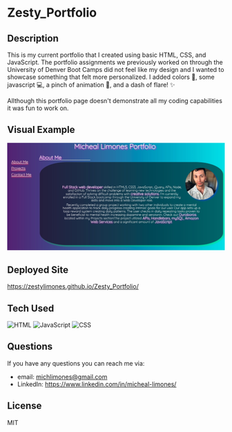 # Zesty_Portfolio

## Description

This is my current portfolio that I created using basic HTML, CSS, and JavaScript. The portfolio assignments we previously worked on through the University of Denver Boot Camps did not feel like my design and I wanted to showcase something that felt more personalized. I added colors 🌈, some javascript 💻, a pinch of animation 🤏, and a dash of flare! ✨

Allthough this portfolio page doesn't demonstrate all my coding capabilities it was fun to work on.

## Visual Example

![main page of my portfolio](./assets/images/portfolio-screenshot.jpg)

## Deployed Site

https://zestylimones.github.io/Zesty_Portfolio/

## Tech Used

<div style='margin: 1em 0;'>
<img src="https://cdn.jsdelivr.net/gh/devicons/devicon/icons/html5/html5-original.svg" alt="HTML" width="4%" />
<img src="https://cdn.jsdelivr.net/gh/devicons/devicon/icons/javascript/javascript-original.svg" alt="JavaScript" width="4%" />
<img src="https://cdn.jsdelivr.net/gh/devicons/devicon/icons/css3/css3-original.svg" alt="CSS" width="4%" />

</div>

## Questions

If you have any questions you can reach me via:

- email: michlimones@gmail.com
- LinkedIn: https://www.linkedin.com/in/micheal-limones/

## License

MIT
